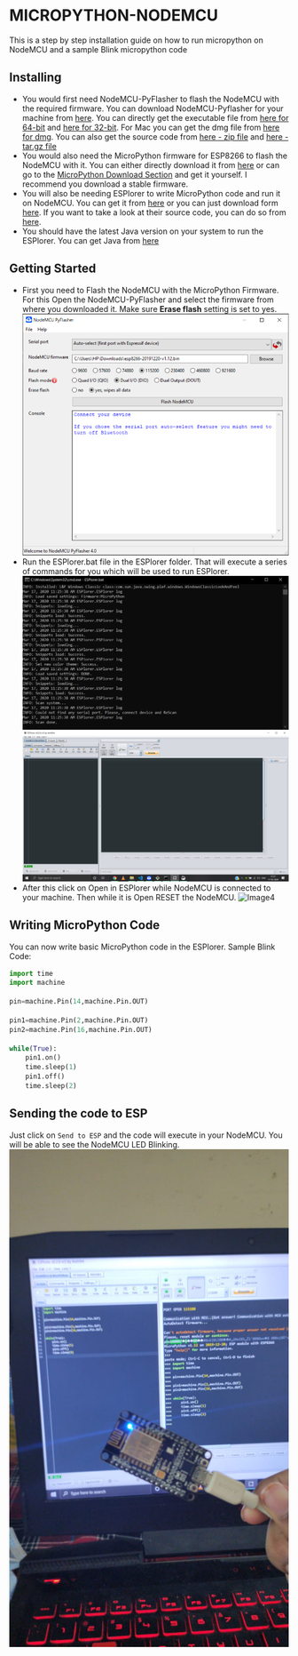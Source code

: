 # MICROPYTHON-NODEMCU

This is a step by step installation guide on how to run micropython on NodeMCU and a sample Blink micropython code

## Installing

- You would first need NodeMCU-PyFlasher to flash the NodeMCU with the required firmware. You can download NodeMCU-Pyflasher for your machine from [here](https://github.com/marcelstoer/nodemcu-pyflasher/releases). You can directly get the executable file from [here for 64-bit](https://github.com/marcelstoer/nodemcu-pyflasher/releases/download/v4.0/NodeMCU-PyFlasher-4.0-x64.exe) and [here for 32-bit](https://github.com/marcelstoer/nodemcu-pyflasher/releases/download/v4.0/NodeMCU-PyFlasher-4.0-x86.exe). For Mac you can get the dmg file from [here for dmg](https://github.com/marcelstoer/nodemcu-pyflasher/releases/download/v4.0/NodeMCU-PyFlasher-4.0.dmg). You can also get the source code from [here - zip file](https://github.com/marcelstoer/nodemcu-pyflasher/archive/v4.0.zip) and [here - tar.gz file](https://github.com/marcelstoer/nodemcu-pyflasher/archive/v4.0.tar.gz)
- You would also need the MicroPython firmware for ESP8266 to flash the NodeMCU with it. You can either directly download it from [here](http://micropython.org/resources/firmware/esp8266-20191220-v1.12.bin) or can go to the [MicroPython Download Section](http://micropython.org/download) and get it yourself. I recommend you download a stable firmware.
- You will also be needing ESPlorer to write MicroPython code and run it on NodeMCU. You can get it from [here](https://esp8266.ru/esplorer/) or you can just download form [here](http://esp8266.ru/esplorer-latest/?f=ESPlorer.zip). If you want to take a look at their source code, you can do so from [here](https://github.com/4refr0nt/ESPlorer).
- You should have the latest Java version on your system to run the ESPlorer. You can get Java from [here](https://www.java.com/en/download/win10.jsp)

## Getting Started

- First you need to Flash the NodeMCU with the MicroPython Firmware. For this Open the NodeMCU-PyFlasher and select the firmware from where you downloaded it. Make sure **Erase flash** setting is set to yes. ![Image1](https://github.com/Chester-King/MicroPython-NodeMCU-Installation/blob/master/Images/Flasher.png)
- Run the ESPlorer.bat file in the ESPlorer folder. That will execute a series of commands for you which will be used to run ESPlorer. ![Image2](https://github.com/Chester-King/MicroPython-NodeMCU-Installation/blob/master/Images/cli.png) ![Image3](https://github.com/Chester-King/MicroPython-NodeMCU-Installation/blob/master/Images/espl.png)
- After this click on Open in ESPlorer while NodeMCU is connected to your machine. Then while it is Open RESET the NodeMCU. ![Image4](https://pbs.twimg.com/media/CgrGCrRUgAAOcvn.jpg)

## Writing MicroPython Code

You can now write basic MicroPython code in the ESPlorer. Sample Blink Code:

```python
import time
import machine

pin=machine.Pin(14,machine.Pin.OUT)

pin1=machine.Pin(2,machine.Pin.OUT)
pin2=machine.Pin(16,machine.Pin.OUT)

while(True):
    pin1.on()
    time.sleep(1)
    pin1.off()
    time.sleep(2)
```

## Sending the code to ESP

Just click on `Send to ESP` and the code will execute in your NodeMCU. You will be able to see the NodeMCU LED Blinking.
![Image4](https://github.com/Chester-King/MicroPython-NodeMCU-Installation/blob/master/Images/demo.jpeg)

